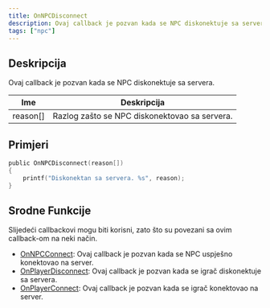 ```yaml
---
title: OnNPCDisconnect
description: Ovaj callback je pozvan kada se NPC diskonektuje sa servera.
tags: ["npc"]
---
```


## Deskripcija

Ovaj callback je pozvan kada se NPC diskonektuje sa servera.

| Ime          | Deskripcija                                             |
| ------------ | ------------------------------------------------------- |
| reason[]     | Razlog zašto se NPC diskonektovao sa servera.           |

## Primjeri

```c
public OnNPCDisconnect(reason[])
{
    printf("Diskonektan sa servera. %s", reason);
}
```

## Srodne Funkcije

Slijedeći callbackovi mogu biti korisni, zato što su povezani sa ovim callback-om na neki način.

- [OnNPCConnect](OnNPCConnect): Ovaj callback je pozvan kada se NPC uspješno konektovao na server.
- [OnPlayerDisconnect](OnPlayerDisconnect): Ovaj callback je pozvan kada se igrač diskonektuje sa servera.
- [OnPlayerConnect](OnPlayerConnect): Ovaj callback je pozvan kada se igrač konektovao na server.
